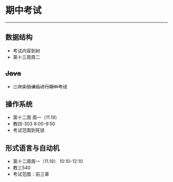 # 期中考试  
---
## 数据结构  
- 考试内容到树  
- 第十三周周二  

## ~~Java~~  
- ~~三次实验课后进行期中考试~~  

## 操作系统  
- 第十二周 周一（11.19）  
- 教四-303 8:00-9:50  
- 考试范围到死锁  

## 形式语言与自动机  
- 第十二周周一（11.19） 10:10-12:10  
- 教三540  
- 考试范围：前三章  